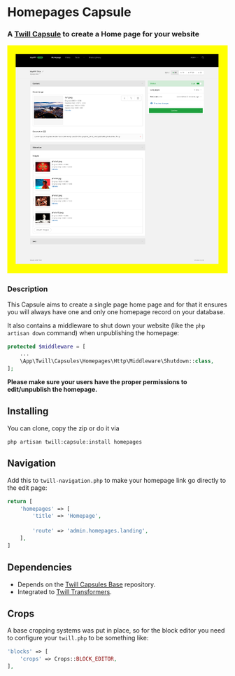 # Homepages Capsule

### A [Twill Capsule](https://github.com/area17/twill) to create a Home page for your website 

![screenshot](docs/screenshot-1.png)

### Description

This Capsule aims to create a single page home page and for that it ensures you will always have one and only one homepage record on your database.

It also contains a middleware to shut down your website (like the `php artisan down` command) when unpublishing the homepage: 

``` php
protected $middleware = [
    ...
    \App\Twill\Capsules\Homepages\Http\Middleware\Shutdown::class,
];
```

**Please make sure your users have the proper permissions to edit/unpublish the homepage.**

## Installing

You can clone, copy the zip or do it via

```
php artisan twill:capsule:install homepages
```

## Navigation

Add this to `twill-navigation.php` to make your homepage link go directly to the edit page:

``` php
return [
    'homepages' => [
        'title' => 'Homepage',

        'route' => 'admin.homepages.landing',
    ],
]
```

## Dependencies

- Depends on the [Twill Capsules Base](https://github.com/area17/twill-capsule-base) repository.
- Integrated to [Twill Transformers](https://github.com/area17/twill-transformers).

## Crops

 A base cropping systems was put in place, so for the block editor you need to configure your `twill.php` to be something like: 

``` php
'blocks' => [
    'crops' => Crops::BLOCK_EDITOR,
],
```

